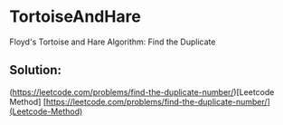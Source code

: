 # TortoiseAndHare
Floyd's Tortoise and Hare Algorithm: Find the Duplicate

## Solution:
(https://leetcode.com/problems/find-the-duplicate-number/)[Leetcode Method]
[https://leetcode.com/problems/find-the-duplicate-number/](Leetcode-Method)
